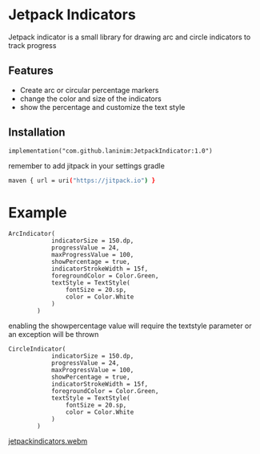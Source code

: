 # Jetpack Indicators 



Jetpack indicator is a small library for drawing arc and circle indicators to track progress

## Features

- Create arc or circular percentage markers
- change the color and size of the indicators
- show the percentage and customize the text style

## Installation



```
implementation("com.github.laninim:JetpackIndicator:1.0")
```

remember to add jitpack in your settings gradle

```sh
maven { url = uri("https://jitpack.io") }
```

# Example

```
ArcIndicator(
            indicatorSize = 150.dp,
            progressValue = 24,
            maxProgressValue = 100,
            showPercentage = true,
            indicatorStrokeWidth = 15f,
            foregroundColor = Color.Green,
            textStyle = TextStyle(
                fontSize = 20.sp,
                color = Color.White
            )
        )
```

enabling the showpercentage value will require the textstyle parameter or an exception will be thrown

```
CircleIndicator(
            indicatorSize = 150.dp,
            progressValue = 24,
            maxProgressValue = 100,
            showPercentage = true,
            indicatorStrokeWidth = 15f,
            foregroundColor = Color.Green,
            textStyle = TextStyle(
                fontSize = 20.sp,
                color = Color.White
            )
        )
```

[jetpackindicators.webm](https://github.com/laninim/JetpackIndicator/assets/10306338/19c39c3e-d360-4b61-935e-cb6bc3eadb10)



